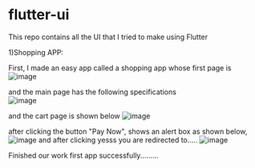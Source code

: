# flutter-ui
This repo contains all the UI that I tried to make using Flutter

1)Shopping APP:

  First, I made an easy app called a shopping app whose first page is
  ![image](https://github.com/yubraja/flutter-ui/assets/93995733/33ece64f-e7d0-4ade-af7d-465c39d1026f)
  
  and the main page has  the following specifications  
  ![image](https://github.com/yubraja/flutter-ui/assets/93995733/dcf48eeb-d2e5-4134-b509-1f50bd25a9cc)
  
  and the cart page is shown below
  ![image](https://github.com/yubraja/flutter-ui/assets/93995733/b0aafacd-b2d7-43df-8072-afe0992b3834)
  
  after clicking the button "Pay Now", shows an alert box as shown below,
  ![image](https://github.com/yubraja/flutter-ui/assets/93995733/b26e5577-38d6-4640-ad85-792b7775f58c)
   and after clicking yesss you are redirected to.....
   ![image](https://github.com/yubraja/flutter-ui/assets/93995733/2bbc1af5-fa4c-436a-9183-97152f855800)

   Finished our work first app successfully.........
   


